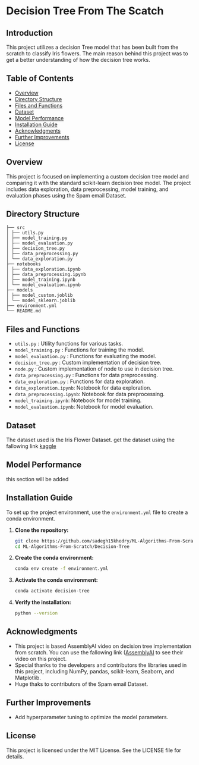 # Decision Tree From The Scatch


## Introduction

This project utilizes a decision Tree model that has been built from the scratch to classify Iris flowers. The main reason behind this project was to get a better understanding of how the decision tree works.

## Table of Contents

- [Overview](#overview)
- [Directory Structure](#directory-structure)
- [Files and Functions](#files-and-functions)
- [Dataset](#dataset)
- [Model Performance](#model-performance)
- [Installation Guide](#installation-guide)
- [Acknowledgments](#acknowledgments)
- [Further Improvements](#further-improvements)
- [License](#license)

## Overview

This project is focused on implementing a custom decision tree model and comparing it with the standard scikit-learn decision tree model. The project includes data exploration, data preprocessing, model training, and evaluation phases using the Spam email Dataset.

## Directory Structure
```
├── src
│ ├── utils.py
│ ├── model_training.py
│ ├── model_evaluation.py
│ ├── decision_tree.py
│ ├── data_preprocessing.py
│ └── data_exploration.py
├── notebooks
│ ├── data_exploration.ipynb
│ ├── data_preprocessing.ipynb
│ ├── model_training.ipynb
│ └── model_evaluation.ipynb
├── models
│ ├── model_custom.joblib
│ └── model_sklearn.joblib
├── environment.yml
└── README.md
```


## Files and Functions

- `utils.py` : Utility functions for various tasks.
- `model_training.py` : Functions for training the model.
- `model_evaluation.py` : Functions for evaluating the model.
- `decision_tree.py` : Custom implementation of decision tree.
- `node.py` : Custom implementation of node to use in decision tree.
- `data_preprocessing.py` : Functions for data preprocessing.
- `data_exploration.py` : Functions for data exploration.
- `data_exploration.ipynb`: Notebook for data exploration.
- `data_preprocessing.ipynb`: Notebook for data preprocessing.
- `model_training.ipynb`: Notebook for model training.
- `model_evaluation.ipynb`: Notebook for model evaluation.


## Dataset

The dataset used is the Iris Flower Dataset. get the dataset using the fallowing link [kaggle](https://www.kaggle.com/datasets/arshid/iris-flower-dataset)

## Model Performance

this section will be added

## Installation Guide

To set up the project environment, use the `environment.yml` file to create a conda environment.

1. **Clone the repository:**

    ```bash
    git clone https://github.com/sadegh15khedry/ML-Algorithms-From-Scratch.git
    cd ML-Algorithms-From-Scratch/Decision-Tree
    ```

2. **Create the conda environment:**

    ```bash
    conda env create -f environment.yml
    ```

3. **Activate the conda environment:**

    ```bash
    conda activate decision-tree
    ```

4. **Verify the installation:**

    ```bash
    python --version
    ```


## Acknowledgments

- This project is based AssemblyAI video on decision tree implementation from scratch. You can use the fallowing link ([AssemblyAI](https://www.youtube.com/watch?v=NxEHSAfFlK8&list=PLcWfeUsAys2k_xub3mHks85sBHZvg24Jd&index=5) to see their video on this project. 
- Special thanks to the developers and contributors the libraries used in this project, including NumPy, pandas, scikit-learn, Seaborn, and Matplotlib.
- Huge thaks to contributors of the  Spam email Dataset.

## Further Improvements

- Add hyperparameter tuning to optimize the model parameters.


  
## License
This project is licensed under the MIT License. See the LICENSE file for details.


